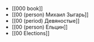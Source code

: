 - [[000 book]]
- [[00 (person) Михаил Зыгарь]]
- [[00 (period) Девяностые]]
- [[00 (person) Ельцин]]
- [[00 Elections]]

